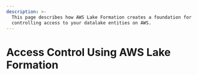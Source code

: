 ```yaml
---
description: >-
  This page describes how AWS Lake Formation creates a foundation for
  controlling access to your datalake entities on AWS.
---
```


# Access Control Using AWS Lake Formation

